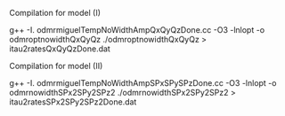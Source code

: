 Compilation for model (I)

g++ -I. odmrmiguelTempNoWidthAmpQxQyQzDone.cc -O3 -lnlopt -o odmroptnowidthQxQyQz
./odmroptnowidthQxQyQz > itau2ratesQxQyQzDone.dat 


Compilation for model (II)

g++ -I. odmrmiguelTempNoWidthAmpSPxSPySPzDone.cc -O3 -lnlopt -o odmrnowidthSPx2SPy2SPz2
./odmrnowidthSPx2SPy2SPz2 > itau2ratesSPx2SPy2SPz2Done.dat 


